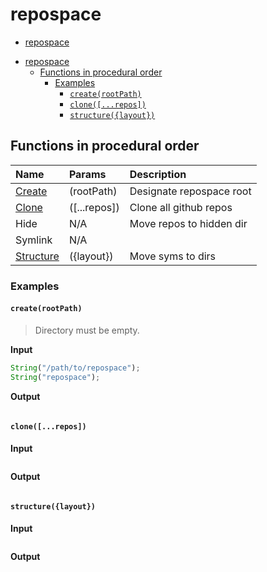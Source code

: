# repospace

<!-- TOC START min:1 max:4 link:true update:true -->

* [repospace](#repospace)

- [repospace](#repospace)
  * [Functions in procedural order](#functions-in-procedural-order)
    * [Examples](#examples)
      * [`create(rootPath)`](#createrootpath)
      * [`clone([...repos])`](#clonerepos)
      * [`structure({layout})`](#structurelayout)

## Functions in procedural order

| Name                      | Params       | Description              |
| :------------------------ | :----------- | :----------------------- |
| [Create](#createrootpath) | (rootPath)   | Designate repospace root |
| [Clone](#clone)           | ([...repos]) | Clone all github repos   |
| Hide                      | N/A          | Move repos to hidden dir |
| Symlink                   | N/A          |                          |
| [Structure](#structure)   | ({layout})   | Move syms to dirs        |

### Examples

#### `create(rootPath)`

> Directory must be empty.

**Input**

```js
String("/path/to/repospace");
String("repospace");
```

**Output**

```js
```

#### `clone([...repos])`

**Input**

```js
```

**Output**

```js
```

#### `structure({layout})`

**Input**

```js
```

**Output**

```js
```
